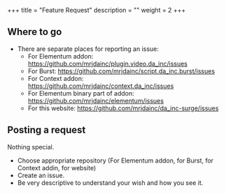 +++
title = "Feature Request"
description = ""
weight = 2
+++

<!--more-->

## Where to go

- There are separate places for reporting an issue:
   - For Elementum addon: https://github.com/mrjdainc/plugin.video.da_inc/issues
   - For Burst: https://github.com/mrjdainc/script.da_inc.burst/issues
   - For Context addon: https://github.com/mrjdainc/context.da_inc/issues
   - For Elementum binary part of addon: https://github.com/mrjdainc/elementum/issues
   - For this website: https://github.com/mrjdainc/da_inc-surge/issues

## Posting a request

Nothing special. 
- Choose appropriate repository (For Elementum addon, for Burst, for Context addin, for website)
- Create an issue.
- Be very descriptive to understand your wish and how you see it.


